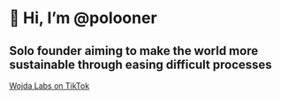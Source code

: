 # 👋 Hi, I’m @polooner
## Solo founder aiming to make the world more sustainable through easing difficult processes

[Wojda Labs on TikTok](https://www.tiktok.com/@wojda_labs)


<!---
polooner/polooner is a ✨ special ✨ repository because its `README.md` (this file) appears on your GitHub profile.
You can click the Preview link to take a look at your changes.
--->
